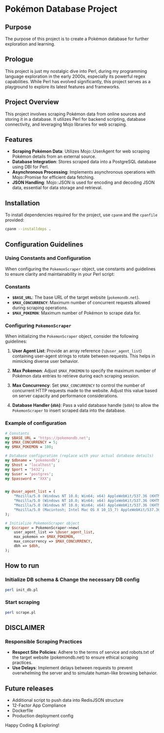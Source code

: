 # Pokémon Database Project

## Purpose
The purpose of this project is to create a Pokémon database for further exploration and learning.

## Prologue
This project is just my nostalgic dive into Perl, during my programming language exploration in the early 2000s, especially its powerful regex capabilities. While Perl has evolved significantly, this project serves as a playground to explore its latest features and frameworks.

## Project Overview
This project involves scraping Pokémon data from online sources and storing it in a database. It utilizes Perl for backend scripting, database connectivity, and leveraging Mojo libraries for web scraping.


## Features
- **Scraping Pokémon Data**: Utilizes Mojo::UserAgent for web scraping Pokémon details from an external source.
- **Database Integration**: Stores scraped data into a PostgreSQL database using DBI for Perl.
- **Asynchronous Processing**: Implements asynchronous operations with Mojo::Promise for efficient data fetching.
- **JSON Handling**: Mojo::JSON is used for encoding and decoding JSON data, essential for data storage and retrieval.


## Installation
To install dependencies required for the project, use `cpanm` and the `cpanfile` provided:

```bash
cpanm --installdeps .
```

## Configuration Guidelines

### Using Constants and Configuration

When configuring the `PokemonScraper` object, use constants and guidelines to ensure clarity and maintainability in your Perl script:

### Constants

- **`$BASE_URL`**: The base URL of the target website (`pokemondb.net`).
- **`$MAX_CONCURRENCY`**: Maximum number of concurrent requests allowed during scraping operations.
- **`$MAX_POKEMON`**: Maximum number of Pokémon to scrape data for.

### Configuring `PokemonScraper`

When initializing the `PokemonScraper` object, consider the following guidelines:

1. **User Agent List**: Provide an array reference (`\@user_agent_list`) containing user-agent strings to rotate between requests. This helps in mimicking diverse user behavior.

2. **Max Pokemon**: Adjust `$MAX_POKEMON` to specify the maximum number of Pokémon data entries to retrieve during each scraping session.

3. **Max Concurrency**: Set `$MAX_CONCURRENCY` to control the number of concurrent HTTP requests made to the website. Adjust this value based on server capacity and performance considerations.

4. **Database Handler (`dbh`)**: Pass a valid database handle (`$dbh`) to allow the `PokemonScraper` to insert scraped data into the database.

### Example of configuration


```perl
# Constants
my $BASE_URL = 'https://pokemondb.net';
my $MAX_CONCURRENCY = 5;
my $MAX_POKEMON = 100;

# Database configuration (replace with your actual database details)
my $dbname = 'pokemondb';
my $host = 'localhost';
my $port = '5432';
my $user = 'postgres';
my $password = 'XXX';


my @user_agent_list = (
    "Mozilla/5.0 (Windows NT 10.0; Win64; x64) AppleWebKit/537.36 (KHTML, like Gecko) Chrome/91.0.4472.124 Safari/537.36",
    "Mozilla/5.0 (Windows NT 10.0; Win64; x64) AppleWebKit/537.36 (KHTML, like Gecko) Edge/91.0.864.67 Safari/537.36",
    "Mozilla/5.0 (Windows NT 10.0; Win64; x64) AppleWebKit/537.36 (KHTML, like Gecko) Firefox/89.0",
    "Mozilla/5.0 (Macintosh; Intel Mac OS X 10_15_7) AppleWebKit/537.36 (KHTML, like Gecko) Chrome/91.0.4472.124 Safari/537.36"
);

# Initialize PokemonScraper object
my $scraper = PokemonScraper->new(
    user_agent_list => \@user_agent_list,
    max_pokemon => $MAX_POKEMON,
    max_concurrency => $MAX_CONCURRENCY,
    dbh => $dbh,
);
```

## How to run
### Initialize DB schema & Change the necessary DB config
```bash
perl init_db.pl
```

### Start scraping
```bash
perl scrape.pl
```

## DISCLAIMER

### Responsible Scraping Practices
- **Respect Site Policies**: Adhere to the terms of service and robots.txt of the target website (pokemondb.net) to ensure ethical scraping practices.
- **Use Delays**: Implement delays between requests to prevent overwhelming the server and to simulate human-like browsing behavior.


## Future releases
- Additional script to push data into RedisJSON structure
- 12-Factor App Compliance
- Dockerfile
- Production deployment config

Happy Coding & Exploring!
